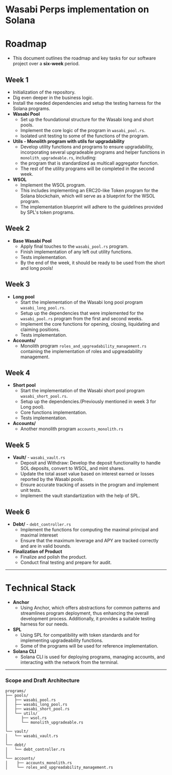 # Wasabi Perps implementation on Solana

# Roadmap
- This document outlines the roadmap and key tasks for our software project over a **six-week** period.

## Week 1
- Initialization of the repository.
- Dig even deeper in the business logic.
- Install the needed dependencies and setup the testing harness for the Solana programs.
- **Wasabi Pool**
  - Set up the foundational structure for the Wasabi long and short pools.
  - Implement the core logic of the program in `wasabi_pool.rs`.
  - Isolated unit testing to some of the functions of the program.
- **Utils - Monolith program with utils for upgradability**
  - Develop utility functions and programs to ensure upgradability, incorporating several upgradeable programs and helper functions in `monolith_upgradeable.rs`, including:
  - the program that is standardized as multicall aggregator function.
  - The rest of the utility programs will be completed in the second week.
- **WSOL**
  - Implement the WSOL program.
  - This includes implementing an ERC20-like Token program for the Solana blockchain, which will serve as a blueprint for the WSOL program.
  - The implementation blueprint will adhere to the guidelines provided by SPL's token programs.

## Week 2
- **Base Wasabi Pool**
  - Apply final touches to the `wasabi_pool.rs` program.
  - Finish implementation of any left out utility functions.
  - Tests implementation.
  - By the end of the week, it should be ready to be used from the short and long pools!

## Week 3
- **Long pool**
  - Start the implementation of the Wasabi long pool program `wasabi_long_pool.rs`.
  - Setup up the dependencies that were implemented for the `wasabi_pool.rs` program from the first and second weeks.
  - Implement the core functions for opening, closing, liquidating and claiming positions.
  - Tests implementation.
- **Accounts/**
  - Monolith program `roles_and_upgreadability_management.rs` containing the implementation of roles and upgreadability management.

## Week 4
- **Short pool**
  - Start the implementation of the Wasabi short pool program `wasabi_short_pool.rs`.
  - Setup up the dependencies.(Previously mentioned in week 3 for Long pool).
  - Core functions implementation.
  - Tests implementation.
- **Accounts/**
  - Another monolith program `accounts_monolith.rs`

## Week 5
- **Vault/** - `wasabi_vault.rs`
  - Deposit and Withdraw: Develop the deposit functionality to handle SOL deposits, convert to WSOL, and mint shares.
  - Update the total asset value based on interest earned or losses reported by the Wasabi pools.
  - Ensure accurate tracking of assets in the program and implement unit tests.
  - Implement the vault standartization with the help of SPL.

## Week 6
- **Debt/** - `debt_controller.rs`
  - Implement the functions for computing the maximal principal and maximal intereset
  - Ensure that the maximum leverage and APY are tracked correctly and are in valid bounds.
- **Finalization of Product**
  - Finalize and polish the product.
  - Conduct final testing and prepare for audit.

-----
# Тechnical Stack
- **Anchor**
  - Using Anchor, which offers abstractions for common patterns and streamlines program deployment, thus enhancing the overall development process. Additionally, it provides a suitable testing harness for our needs.
- **SPL**
  - Using SPL for compatibility with token standards and for implementing upgradeability functions.
  - Some of the programs will be used for reference implementation.
- **Solana CLI**
  - Solana CLI is used for deploying programs, managing accounts, and interacting with the network from the terminal.
-----
### Scope and Draft Architecture
```
programs/
├── pools/
│   ├── wasabi_pool.rs
│   ├── wasabi_long_pool.rs
│   ├── wasabi_short_pool.rs
│   └── utils/
│      ├── wsol.rs
│      └── monolith_upgradeable.rs
│
└── vault/
│   └── wasabi_vault.rs
│
└── debt/
│   └── debt_controller.rs
│
└── accounts/
│    ├── accounts_monolith.rs
│    └── roles_and_upgreadability_management.rs
```
